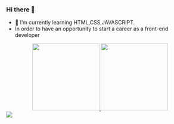 ### Hi there 👋

- 🌱 I’m currently learning HTML,CSS,JAVASCRIPT.
- In order to have an opportunity to start a career as a front-end developer

<div align="center">
  <a href="https://github.com/williangomesdev">
  <img height="180em" src="https://github-readme-stats.vercel.app/api?username=williangomesdev&show_icons=true&theme=dark&include_all_commits=true&count_private=true"/>
  <img height="180em" src="https://github-readme-stats.vercel.app/api/top-langs/?username=williangomesdev&layout=compact&langs_count=7&theme=dark"/>
</div>
  
 <div> 
  <a href="www.linkedin.com/in/williangomesdev"target="_blank"><img src="https://img.shields.io/badge/-LinkedIn-%230077B5?style=for-the-badge&logo=linkedin&logoColor=white" target="_blank"></a> 
</div>

